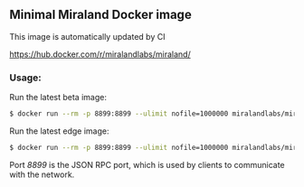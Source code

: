 ## Minimal Miraland Docker image
This image is automatically updated by CI

https://hub.docker.com/r/miralandlabs/miraland/

### Usage:
Run the latest beta image:
```bash
$ docker run --rm -p 8899:8899 --ulimit nofile=1000000 miralandlabs/miraland:beta
```

Run the latest edge image:
```bash
$ docker run --rm -p 8899:8899 --ulimit nofile=1000000 miralandlabs/miraland:edge
```

Port *8899* is the JSON RPC port, which is used by clients to communicate with the network.
